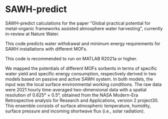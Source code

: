 # SAWH-predict
SAWH-predict calculations for the paper "Global practical potential for metal–organic frameworks assisted atmosphere water harvesting", currently in-review at Nature Water.

This code predicts water withdrawal and minimum energy requirements for SAWH installations with different MOFs.

This code is recommended to run on MATLAB R2021a or higher.

We mapped the potentials of different MOFs sorbents in terms of specific water yield and specific energy consumption, respectively derived in two models based on passive and active SAWH system. In both models, the input was the local surface environmental working conditions. The raw data were 2021 hourly time-averaged two-dimensional data with a spatial resolution of 0.625° × 0.5°, obtained from the NASA Modern-Era Retrospective analysis for Research and Applications, version 2 project30. This ensemble consists of surface atmospheric temperature, humidity, surface pressure and incoming shortwave flux (i.e., solar radiation).
